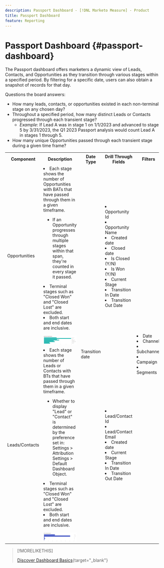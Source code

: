 ```yaml
---
description: Passport Dashboard - [!DNL Marketo Measure] - Product
title: Passport Dashboard
feature: Reporting
---
```

# Passport Dashboard {#passport-dashboard}

The Passport dashboard offers marketers a dynamic view of Leads, Contacts, and Opportunities as they transition through various stages within a specified period. By filtering for a specific date, users can also obtain a snapshot of records for that day.

Questions the board answers:

* How many leads, contacts, or opportunities existed in each non-terminal stage on any chosen day?
* Throughout a specified period, how many distinct Leads or Contacts progressed through each transient stage?
   * _Example_: If Lead A was in stage 1 on 1/1/2023 and advanced to stage 5 by 3/31/2023, the Q1 2023 Passport analysis would count Lead A in stages 1 through 5.
* How many unique Opportunities passed through each transient stage during a given time frame?

<table style="table-layout:auto"> 
<tbody>
<tr> 
   <th>Component</th> 
   <th>Description</th>
   <th>Date Type</th>
   <th>Drill Through Fields</th>
   <th>Filters</th>
  </tr>
  <tr>
    <td>Opportunities</td>
    <td><li>Each stage shows the number of Opportunities with BATs that have passed through them in a given timeframe.</li>
<ul style="padding-left: 30px;"><li>If an Opportunity progresses through multiple stages within that span, they're counted in every stage it passed.</li></ul>
<li>Terminal stages such as "Closed Won" and "Closed Lost" are excluded.</li>
<li>Both start and end dates are inclusive.</li>
<br/><img src="assets/passport-dashboard-1.png" width="600"></td>
    <td rowspan="2">Transition date</td>
    <td><li>Opportunity Id</li>
<li>Opportunity Name</li>
<li>Created date</li>
<li>Closed date</li>
<li>Is Closed (Y/N)</li>
<li>Is Won (Y/N)</li>
<li>Current Stage</li>
<li>Transition In Date</li>
<li>Transition Out Date</li></td>
    <td rowspan="2"><li>Date</li>
<li>Channel</li>
<li>Subchannel</li>
<li>Campaign</li>
<li>Segments</li></td>
  </tr>
  <tr>
    <td>Leads/Contacts</td>
    <td><li>Each stage shows the number of Leads or Contacts with BTs that have passed through them in a given timeframe.</li>
<ul style="padding-left: 30px;"><li>Whether to display "Lead" or "Contact" is determined by the preference set in: Settings > Attribution Settings > Default Dashboard Object.</li></ul>
<li>Terminal stages such as "Closed Won" and "Closed Lost" are excluded.</li>
<li>Both start and end dates are inclusive.</li>
<br/><img src="assets/passport-dashboard-2.png" width="600"></td>
    <td><li>Lead/Contact Id</li>
<li>Lead/Contact Email</li>
<li>Created date</li>
<li>Current Stage</li>
<li>Transition In Date</li>
<li>Transition Out Date</li></td>
  </tr>
</tbody>
</table>

>[!MORELIKETHIS]
>
>[Discover Dashboard Basics](/help/marketo-measure-discover-ui/dashboards/discover-dashboard-basics.md){target="_blank"}
